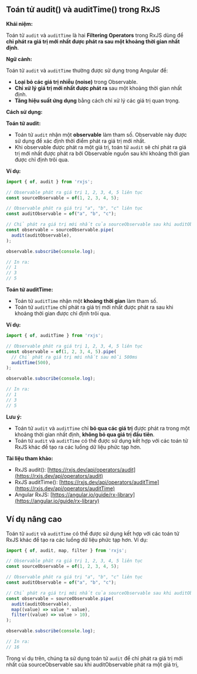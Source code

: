 ## Toán tử audit() và auditTime() trong RxJS

**Khái niệm:**

Toán tử `audit` và `auditTime` là hai **Filtering Operators** trong RxJS dùng để **chỉ phát ra giá trị mới nhất được phát ra sau một khoảng thời gian nhất định**.

**Ngữ cảnh:**

Toán tử `audit` và `auditTime` thường được sử dụng trong Angular để:

* **Loại bỏ các giá trị nhiễu (noise)** trong Observable.
* **Chỉ xử lý giá trị mới nhất được phát ra** sau một khoảng thời gian nhất định.
* **Tăng hiệu suất ứng dụng** bằng cách chỉ xử lý các giá trị quan trọng.

**Cách sử dụng:**

**Toán tử audit:**

* Toán tử `audit` nhận một **observable** làm tham số. Observable này được sử dụng để xác định thời điểm phát ra giá trị mới nhất.
* Khi observable được phát ra một giá trị, toán tử `audit` sẽ chỉ phát ra giá trị mới nhất được phát ra bởi Observable nguồn sau khi khoảng thời gian được chỉ định trôi qua.

**Ví dụ:**

```typescript
import { of, audit } from 'rxjs';

// Observable phát ra giá trị 1, 2, 3, 4, 5 liên tục
const sourceObservable = of(1, 2, 3, 4, 5);

// Observable phát ra giá trị "a", "b", "c" liên tục
const auditObservable = of("a", "b", "c");

// Chỉ phát ra giá trị mới nhất của sourceObservable sau khi auditObservable phát ra một giá trị
const observable = sourceObservable.pipe(
  audit(auditObservable),
);

observable.subscribe(console.log);

// In ra:
// 1
// 3
// 5
```

**Toán tử auditTime:**

* Toán tử `auditTime` nhận một **khoảng thời gian** làm tham số.
* Toán tử `auditTime` chỉ phát ra giá trị mới nhất được phát ra sau khi khoảng thời gian được chỉ định trôi qua.

**Ví dụ:**

```typescript
import { of, auditTime } from 'rxjs';

// Observable phát ra giá trị 1, 2, 3, 4, 5 liên tục
const observable = of(1, 2, 3, 4, 5).pipe(
  // Chỉ phát ra giá trị mới nhất sau mỗi 500ms
  auditTime(500),
);

observable.subscribe(console.log);

// In ra:
// 1
// 3
// 5
```

**Lưu ý:**

* Toán tử `audit` và `auditTime` chỉ **bỏ qua các giá trị** được phát ra trong một khoảng thời gian nhất định, **không bỏ qua giá trị đầu tiên**.
* Toán tử `audit` và `auditTime` có thể được sử dụng kết hợp với các toán tử RxJS khác để tạo ra các luồng dữ liệu phức tạp hơn.

**Tài liệu tham khảo:**

* RxJS audit(): [https://rxjs.dev/api/operators/audit](https://rxjs.dev/api/operators/audit)
* RxJS auditTime(): [https://rxjs.dev/api/operators/auditTime](https://rxjs.dev/api/operators/auditTime)
* Angular RxJS: [https://angular.io/guide/rx-library](https://angular.io/guide/rx-library)

## Ví dụ nâng cao

Toán tử `audit` và `auditTime` có thể được sử dụng kết hợp với các toán tử RxJS khác để tạo ra các luồng dữ liệu phức tạp hơn. Ví dụ:

```typescript
import { of, audit, map, filter } from 'rxjs';

// Observable phát ra giá trị 1, 2, 3, 4, 5 liên tục
const sourceObservable = of(1, 2, 3, 4, 5);

// Observable phát ra giá trị "a", "b", "c" liên tục
const auditObservable = of("a", "b", "c");

// Chỉ phát ra giá trị mới nhất của sourceObservable sau khi auditObservable phát ra một giá trị, sau đó lấy bình phương của giá trị và chỉ lấy các giá trị lớn hơn 10
const observable = sourceObservable.pipe(
  audit(auditObservable),
  map((value) => value * value),
  filter((value) => value > 10),
);

observable.subscribe(console.log);

// In ra:
// 16
```

Trong ví dụ trên, chúng ta sử dụng toán tử `audit` để chỉ phát ra giá trị mới nhất của sourceObservable sau khi auditObservable phát ra một giá trị,